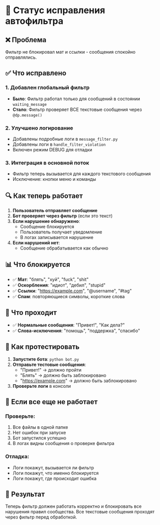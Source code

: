 # 🔧 Статус исправления автофильтра

## ❌ Проблема
Фильтр не блокировал мат и ссылки - сообщения спокойно отправлялись.

## ✅ Что исправлено

### 1. Добавлен глобальный фильтр
- **Было**: Фильтр работал только для сообщений в состоянии `waiting_message`
- **Стало**: Фильтр проверяет ВСЕ текстовые сообщения через `@dp.message()`

### 2. Улучшено логирование
- Добавлены подробные логи в `message_filter.py`
- Добавлены логи в `handle_filter_violation`
- Включен режим DEBUG для отладки

### 3. Интеграция в основной поток
- Фильтр теперь вызывается для каждого текстового сообщения
- Исключение: кнопки меню и команды

## 🔍 Как теперь работает

1. **Пользователь отправляет сообщение**
2. **Бот проверяет через фильтр** (если это текст)
3. **Если нарушение обнаружено**:
   - Сообщение блокируется
   - Пользователь получает уведомление
   - В логах записывается нарушение
4. **Если нарушений нет**:
   - Сообщение обрабатывается как обычно

## 📊 Что блокируется

- ✅ **Мат**: "блять", "хуй", "fuck", "shit"
- ✅ **Оскорбления**: "идиот", "дебил", "stupid"
- ✅ **Ссылки**: "https://example.com", "@username", "#tag"
- ✅ **Спам**: повторяющиеся символы, короткие слова

## 📝 Что проходит

- ✅ **Нормальные сообщения**: "Привет!", "Как дела?"
- ✅ **Слова-исключения**: "помощь", "поддержка", "спасибо"

## 🧪 Как протестировать

1. **Запустите бота**: `python bot.py`
2. **Отправьте тестовые сообщения**:
   - "Привет!" → должно пройти
   - "Блять" → должно быть заблокировано
   - "https://example.com" → должно быть заблокировано
3. **Проверьте логи** в консоли

## 🚨 Если все еще не работает

### Проверьте:
1. Все файлы в одной папке
2. Нет ошибок при запуске
3. Бот запустился успешно
4. В логах видны сообщения о проверке фильтра

### Отладка:
- Логи покажут, вызывается ли фильтр
- Логи покажут, что именно блокируется
- Логи покажут, где происходит ошибка

## 🎯 Результат

Теперь фильтр должен работать корректно и блокировать все нарушения правил сообщества. Все текстовые сообщения проходят через фильтр перед обработкой.
